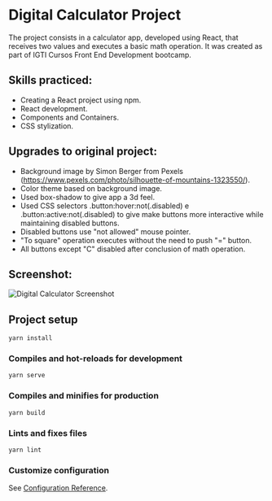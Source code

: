 # Digital Calculator Project

The project consists in a calculator app, developed using React, that receives two values and executes a basic math operation. It was created as part of IGTI Cursos Front End Development bootcamp.

## **Skills practiced:**

- Creating a React project using npm.
- React development.
- Components and Containers.
- CSS stylization.

## **Upgrades to original project:**

- Background image by Simon Berger from Pexels (https://www.pexels.com/photo/silhouette-of-mountains-1323550/).
- Color theme based on background image.
- Used box-shadow to give app a 3d feel.
- Used CSS selectors .button:hover:not(.disabled) e .button:active:not(.disabled) to give make buttons more interactive while maintaining disabled buttons.
- Disabled buttons use "not allowed" mouse pointer.
- "To square" operation executes without the need to push "=" button.
- All buttons except "C" disabled after conclusion of math operation.

## **Screenshot:**

![Digital Calculator Screenshot](https://user-images.githubusercontent.com/79882701/113348906-9a72ba00-930d-11eb-9fe9-eb9b5838c647.jpg)



## Project setup

```
yarn install
```

### Compiles and hot-reloads for development

```
yarn serve
```

### Compiles and minifies for production

```
yarn build
```

### Lints and fixes files

```
yarn lint
```

### Customize configuration

See [Configuration Reference](https://cli.vuejs.org/config/).